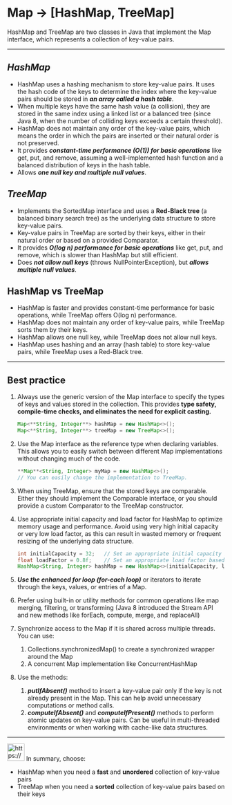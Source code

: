 # Map → [HashMap, TreeMap]

HashMap and TreeMap are two classes in Java that implement the Map interface, which represents a collection of key-value pairs.

---

## ***HashMap***

- HashMap uses a hashing mechanism to store key-value pairs.
It uses the hash code of the keys to determine the index where the key-value pairs should be stored in ***an array called a hash table***.
- When multiple keys have the same hash value (a collision), they are stored in the same index using a linked list or a balanced tree (since Java 8, when the number of colliding keys exceeds a certain threshold).
- HashMap does not maintain any order of the key-value pairs, which means the order in which the pairs are inserted or their natural order is not preserved.
- It provides ***constant-time performance (O(1)) for basic operations*** like get, put, and remove, assuming a well-implemented hash function and a balanced distribution of keys in the hash table.
- Allows ***one null key and multiple null values***.

## ***TreeMap***

- Implements the SortedMap interface and uses a **Red-Black tree** (a balanced binary search tree) as the underlying data structure to store key-value pairs.
- Key-value pairs in TreeMap are sorted by their keys, either in their natural order or based on a provided Comparator.
- It provides ***O(log n) performance for basic operations*** like get, put, and remove, which is slower than HashMap but still efficient.
- Does ***not allow null keys*** (throws NullPointerException), but ***allows multiple null values***.

## **HashMap vs TreeMap**

- HashMap is faster and provides constant-time performance for basic operations, while TreeMap offers O(log n) performance.
- HashMap does not maintain any order of key-value pairs, while TreeMap sorts them by their keys.
- HashMap allows one null key, while TreeMap does not allow null keys.
- HashMap uses hashing and an array (hash table) to store key-value pairs, while TreeMap uses a Red-Black tree.

---

## Best practice

1. Always use the generic version of the Map interface to specify the types of keys and values stored in the collection.
This provides **type safety, compile-time checks, and eliminates the need for explicit casting.**
    
    ```java
    Map<**String, Integer**> hashMap = new HashMap<>();
    Map<**String, Integer**> treeMap = new TreeMap<>();
    ```
    
2. Use the Map interface as the reference type when declaring variables. This allows you to easily switch between different Map implementations without changing much of the code.
    
    ```java
    **Map**<String, Integer> myMap = new HashMap<>();
    // You can easily change the implementation to TreeMap.
    ```
    
3. When using TreeMap, ensure that the stored keys are comparable.
Either they should implement the Comparable interface, or you should provide a custom Comparator to the TreeMap constructor.
4. Use appropriate initial capacity and load factor for HashMap to optimize memory usage and performance.
Avoid using very high initial capacity or very low load factor, as this can result in wasted memory or frequent resizing of the underlying data structure.
    
    ```java
    int initialCapacity = 32;   // Set an appropriate initial capacity based on your use case
    float loadFactor = 0.8f;    // Set an appropriate load factor based on the desired trade-off between time and space complexity
    HashMap<String, Integer> hashMap = new HashMap<>(initialCapacity, loadFactor);
    ```
    
5. ***Use the enhanced for loop (for-each loop)*** or iterators to iterate through the keys, values, or entries of a Map.
6. Prefer using built-in or utility methods for common operations like map merging, filtering, or transforming
(Java 8 introduced the Stream API and new methods like forEach, compute, merge, and replaceAll)
7.  Synchronize access to the Map if it is shared across multiple threads.
You can use:
    1. Collections.synchronizedMap() to create a synchronized wrapper around the Map
    2. A concurrent Map implementation like ConcurrentHashMap
8. Use the methods:
    1.  ***putIfAbsent()*** method to insert a key-value pair only if the key is not already present in the Map.
    This can help avoid unnecessary computations or method calls.
    2. ***computeIfAbsent()*** and ***computeIfPresent()*** methods to perform atomic updates on key-value pairs.
    Can be useful in multi-threaded environments or when working with cache-like data structures.

---

<aside>
<img src="https://www.notion.so/icons/skull_purple.svg" alt="https://www.notion.so/icons/skull_purple.svg" width="40px" /> In summary, choose:

- HashMap when you need a **fast** and **unordered** collection of key-value pairs
- TreeMap when you need a **sorted** collection of key-value pairs based on their keys
</aside>